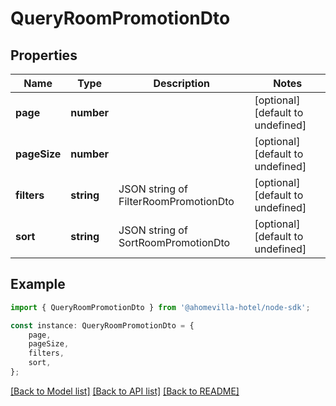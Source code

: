 # QueryRoomPromotionDto


## Properties

Name | Type | Description | Notes
------------ | ------------- | ------------- | -------------
**page** | **number** |  | [optional] [default to undefined]
**pageSize** | **number** |  | [optional] [default to undefined]
**filters** | **string** | JSON string of FilterRoomPromotionDto | [optional] [default to undefined]
**sort** | **string** | JSON string of SortRoomPromotionDto | [optional] [default to undefined]

## Example

```typescript
import { QueryRoomPromotionDto } from '@ahomevilla-hotel/node-sdk';

const instance: QueryRoomPromotionDto = {
    page,
    pageSize,
    filters,
    sort,
};
```

[[Back to Model list]](../README.md#documentation-for-models) [[Back to API list]](../README.md#documentation-for-api-endpoints) [[Back to README]](../README.md)
